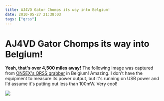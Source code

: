 ```yaml
---
title: AJ4VD Gator Chomps its way into Belgium!
date: 2010-05-27 21:38:03
tags: ["qrss"]
---
```


# AJ4VD Gator Chomps its way into Belgium!

__Yeah, that's over 4,500 miles away!__ The following image was captured from [ON5EX's QRSS grabber](http://www.on5ex.be/grabber/grabber.html) in Belgium! Amazing. I don't have the equipment to measure its power output, but it's running on USB power and I'd assume it's putting out less than 100mW. Very cool!

<div class="text-center img-border">

![](https://swharden.com/static/2010/05/27/aj4vd_gator_belgium.jpg)

</div>

